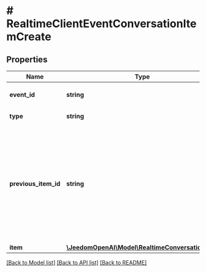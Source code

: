 # # RealtimeClientEventConversationItemCreate

## Properties

Name | Type | Description | Notes
------------ | ------------- | ------------- | -------------
**event_id** | **string** | Optional client-generated ID used to identify this event. | [optional]
**type** | **string** | The event type, must be &#x60;conversation.item.create&#x60;. |
**previous_item_id** | **string** | The ID of the preceding item after which the new item will be inserted.  If not set, the new item will be appended to the end of the conversation. If set to &#x60;root&#x60;, the new item will be added to the beginning of the conversation. If set to an existing ID, it allows an item to be inserted mid-conversation. If the ID cannot be found, an error will be returned and the item will not be added. | [optional]
**item** | [**\JeedomOpenAI\Model\RealtimeConversationItem**](RealtimeConversationItem.md) |  |

[[Back to Model list]](../../README.md#models) [[Back to API list]](../../README.md#endpoints) [[Back to README]](../../README.md)
